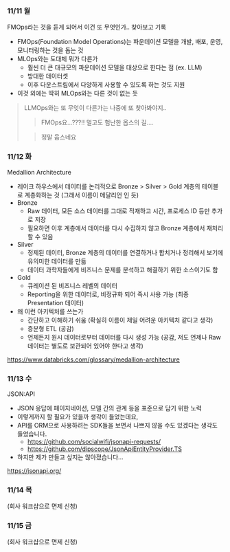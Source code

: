 ### 11/11 월

FMOps라는 것을 듣게 되어서 이건 또 무엇인가.. 찾아보고 기록

- FMOps(Foundation Model Operations)는 파운데이션 모델을 개발, 배포, 운영, 모니터링하는 것을 돕는 것
- MLOps와는 도대체 뭐가 다른가
  - 훨씬 더 큰 대규모의 파운데이션 모델을 대상으로 한다는 점 (ex. LLM)
  - 방대한 데이터셋
  - 이후 다운스트림에서 다양하게 사용할 수 있도록 하는 것도 지원
- 이것 외에는 딱히 MLOps와는 다른 것이 없는 듯

> LLMOps와는 또 무엇이 다른가는 나중에 또 찾아봐야지..
> > FMOps요...???!! 멀고도 험난한 옵스의 길....
>
> > 정말 웁스네요

### 11/12 화

Medallion Architecture

- 레이크 하우스에서 데이터를 논리적으로 Bronze > Silver > Gold 계층의 테이블로 계층화하는 것 (그래서 이름이 메달리언 인 듯)
- Bronze
  - Raw 데이터, 모든 소스 데이터를 그대로 적재하고 시간, 프로세스 ID 등만 추가로 저장
  - 필요하면 이후 계층에서 데이터를 다시 수집하지 않고 Bronze 계층에서 재처리 할 수 있음
- Silver
  - 정제된 데이터, Bronze 계층의 데이터를 연결하거나 합치거나 정리해서 보기에 유의미한 데이터를 만듦
  - 데이터 과학자들에게 비즈니스 문제를 분석하고 해결하기 위한 소스이기도 함
- Gold
  - 큐레이션 된 비즈니스 레벨의 데이터
  - Reporting을 위한 데이터로, 비정규화 되어 즉시 사용 가능 (최종 Presentation 데이터)
- 왜 이런 아키텍처를 쓰는가
  - 간단하고 이해하기 쉬움 (확실히 이름이 제일 어려운 아키텍처 같다고 생각)
  - 증분형 ETL (공감)
  - 언제든지 원시 데이터로부터 데이터를 다시 생성 가능 (공감, 저도 언제나 Raw 데이터는 별도로 보관되어 있어야 한다고 생각)

https://www.databricks.com/glossary/medallion-architecture

### 11/13 수

JSON:API

- JSON 응답에 페이지네이션, 모델 간의 관계 등을 표준으로 담기 위한 노력
- 이렇게까지 할 필요가 있을까 생각이 들었는데요,
- API를 ORM으로 사용하려는 SDK들을 보면서 나쁘지 않을 수도 있겠다는 생각도 들었습니다.
  - https://github.com/socialwifi/jsonapi-requests/
  - https://github.com/dipscope/JsonApiEntityProvider.TS
- 하지만 제가 만들고 싶지는 않아졌습니다...

https://jsonapi.org/

### 11/14 목

(회사 워크샵으로 면제 신청)

### 11/15 금

(회사 워크샵으로 면제 신청)

